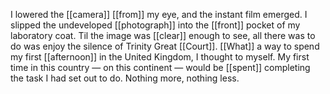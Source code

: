 I lowered the [[camera]] [[from]] my eye, and the instant film emerged. I slipped the undeveloped [[photograph]] into the [[front]] pocket of my laboratory coat. Til the image was [[clear]] enough to see, all there was to do was enjoy the silence of Trinity Great [[Court]]. [[What]] a way to spend my first [[afternoon]] in the United Kingdom, I thought to myself. My first time in this country — on this continent — would be [[spent]] completing the task I had set out to do. Nothing more, nothing less. 